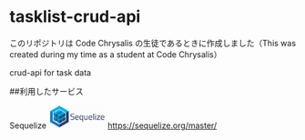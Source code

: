# tasklist-crud-api

このリポジトリは Code Chrysalis の生徒であるときに作成しました（This was created during my time as a student at Code Chrysalis）

crud-api for task data

##利用したサービス

Sequelize
<img src="./sequelize.png" width="100">
https://sequelize.org/master/
